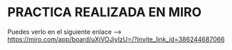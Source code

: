 # PRACTICA REALIZADA EN MIRO

Puedes verlo en el siguiente enlace --> https://miro.com/app/board/uXjVOJiylzU=/?invite_link_id=386244687066
